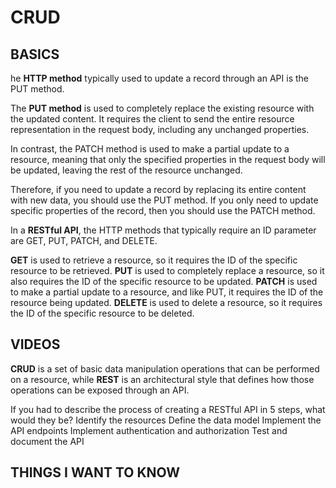 # CRUD
## BASICS

he **HTTP method** typically used to update a record through an API is the PUT method.

The **PUT method** is used to completely replace the existing resource with the updated content. It requires the client to send the entire resource representation in the request body, including any unchanged properties.

In contrast, the PATCH method is used to make a partial update to a resource, meaning that only the specified properties in the request body will be updated, leaving the rest of the resource unchanged.

Therefore, if you need to update a record by replacing its entire content with new data, you should use the PUT method. If you only need to update specific properties of the record, then you should use the PATCH method.

In a **RESTful API**, the HTTP methods that typically require an ID parameter are GET, PUT, PATCH, and DELETE.

**GET** is used to retrieve a resource, so it requires the ID of the specific resource to be retrieved.
**PUT** is used to completely replace a resource, so it also requires the ID of the specific resource to be updated.
**PATCH** is used to make a partial update to a resource, and like PUT, it requires the ID of the resource being updated.
**DELETE** is used to delete a resource, so it requires the ID of the specific resource to be deleted.

## VIDEOS

**CRUD** is a set of basic data manipulation operations that can be performed on a resource, while **REST** is an architectural style that defines how those operations can be exposed through an API.

If you had to describe the process of creating a RESTful API in 5 steps, what would they be?
Identify the resources
Define the data model
Implement the API endpoints
Implement authentication and authorization
Test and document the API

## THINGS I WANT TO KNOW
